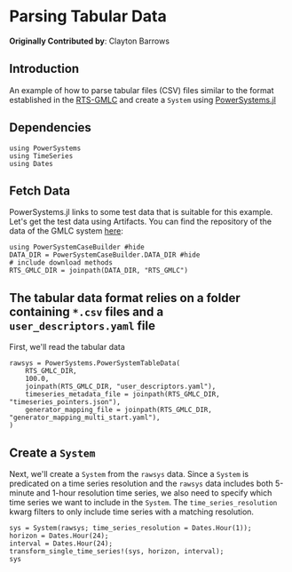 # Parsing Tabular Data

**Originally Contributed by**: Clayton Barrows

## Introduction

An example of how to parse tabular files (CSV) files similar to the format established in the [RTS-GMLC](https://github.com/gridmod/rts-gmlc/RTS_Data/SourceData) and create a `System` using
[PowerSystems.jl](https://github.com/NREL-Sienna/PowerSystems.jl)

## Dependencies

```@repl parse_tabulardata
using PowerSystems
using TimeSeries
using Dates
```

## Fetch Data

PowerSystems.jl links to some test data that is suitable for this example.
Let's get the test data using Artifacts. You can find the repository of the data of the GMLC system [here](https://github.com/NREL-Sienna/PowerSystemsTestData/tree/master/RTS_GMLC):

```@repl parse_tabulardata
using PowerSystemCaseBuilder #hide
DATA_DIR = PowerSystemCaseBuilder.DATA_DIR #hide
# include download methods
RTS_GMLC_DIR = joinpath(DATA_DIR, "RTS_GMLC")
```

## The tabular data format relies on a folder containing `*.csv` files and a `user_descriptors.yaml` file

First, we'll read the tabular data

```@repl parse_tabulardata
rawsys = PowerSystems.PowerSystemTableData(
    RTS_GMLC_DIR,
    100.0,
    joinpath(RTS_GMLC_DIR, "user_descriptors.yaml"),
    timeseries_metadata_file = joinpath(RTS_GMLC_DIR, "timeseries_pointers.json"),
    generator_mapping_file = joinpath(RTS_GMLC_DIR, "generator_mapping_multi_start.yaml"),
)
```

## Create a `System`

Next, we'll create a `System` from the `rawsys` data. Since a `System` is predicated on a
time series resolution and the `rawsys` data includes both 5-minute and 1-hour resolution
time series, we also need to specify which time series we want to include in the `System`.
The `time_series_resolution` kwarg filters to only include time series with a matching resolution.

```@repl parse_tabulardata
sys = System(rawsys; time_series_resolution = Dates.Hour(1));
horizon = Dates.Hour(24);
interval = Dates.Hour(24);
transform_single_time_series!(sys, horizon, interval);
sys
```
